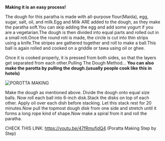 **Making it is an easy process!**

The dough for this paratha is made with all-purpose flour(Maida), egg, sugar, salt, oil, and milk.Egg and Milk ARE added to the dough, as they make the paratha soft.You can skip adding the egg and add some yogurt if you are a vegetarian.The dough is then divided into equal parts and rolled out in a small roti.Once the round roti is made, the circle is cut into thin strips using a knife.The stripes are gathered together and roll to make a ball.This ball is again rolled and cooked on a griddle or tawa using oil or ghee.

Once it is cooked properly, it is pressed from both sides, so that the layers get separated from each other.Pulling The Dough Method...
**You can also make the parotta by pulling the dough.(usually people cook like this in hotels)**

![POROTTA MAKING](https://i.pinimg.com/736x/3f/19/5a/3f195aadcdce6bbdcc5b7769e1719bcf.jpg)

Make the dough as mentioned above. Divide the dough onto equal size balls. Now roll each ball into 6-inch disk.Stack the disks on top of each other. Apply oil over each dish before stacking. Let this stack rest for 20 minutes.Now pull the topmost dough disk from one side and stretch until it forms a long rope kind of shape.Now make a spiral from it and roll the paratha.

CHECK THIS LINK: https://youtu.be/47fRmufjdQ4 (Poratta Making Step by Step)